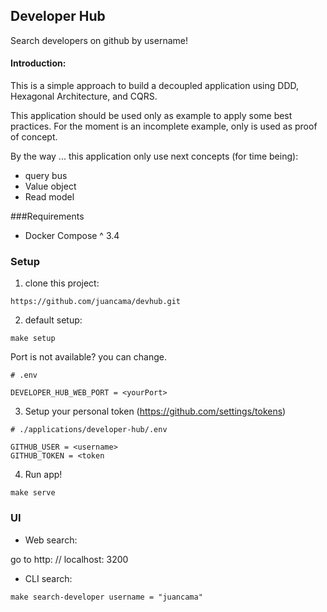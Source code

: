 ## Developer Hub

Search developers on github by username!

#### Introduction:

This is a simple approach to build a decoupled application using DDD, Hexagonal Architecture, and CQRS.

This application should be used only as example to apply some best practices. For the moment is an incomplete example, only is used as proof of concept.

By the way ... this application only use next concepts (for time being):

- query bus
- Value object
- Read model

###Requirements

- Docker Compose ^ 3.4

### Setup

1. clone this project:

```
https://github.com/juancama/devhub.git
```

2. default setup:

```
make setup
```

Port is not available? you can change.

```
# .env

DEVELOPER_HUB_WEB_PORT = <yourPort>
```

3. Setup your personal token (https://github.com/settings/tokens)

```
# ./applications/developer-hub/.env

GITHUB_USER = <username>
GITHUB_TOKEN = <token
```

4. Run app!

```
make serve
```

### UI

- Web search:

go to http: // localhost: 3200


- CLI search:

```
make search-developer username = "juancama"
```
